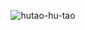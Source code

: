 <p align="center">
  <img src="https://github.com/user-attachments/assets/b99c7c4f-451b-448d-960c-10a7deecebae" alt="hutao-hu-tao">
</p>
